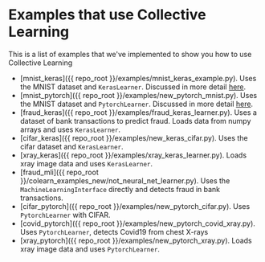 # Examples that use Collective Learning
This is a list of examples that we've implemented to show you how to use Collective Learning

* [mnist_keras]({{ repo_root }}/examples/mnist_keras_example.py). 
  Uses the MNIST dataset and `KerasLearner`. 
  Discussed in more detail [here](./intro_tutorial_keras.md).
* [mnist_pytorch]({{ repo_root }}/examples/new_pytorch_mnist.py). 
  Uses the MNIST dataset and `PytorchLearner`. 
  Discussed in more detail [here](./intro_tutorial_pytorch.md).
* [fraud_keras]({{ repo_root }}/examples/fraud_keras_learner.py). 
  Uses a dataset of bank transactions to predict fraud. 
  Loads data from numpy arrays and uses `KerasLearner`.
* [cifar_keras]({{ repo_root }}/examples/new_keras_cifar.py). 
  Uses the cifar dataset and `KerasLearner`.
* [xray_keras]({{ repo_root }}/examples/xray_keras_learner.py). 
  Loads xray image data and uses `KerasLearner`.
* [fraud_mli]({{ repo_root }}/colearn_examples_new/not_neural_net_learner.py).
  Uses the `MachineLearningInterface` directly and detects fraud in bank transactions.
* [cifar_pytorch]({{ repo_root }}/examples/new_pytorch_cifar.py).
  Uses `PytorchLearner` with CIFAR.
* [covid_pytorch]({{ repo_root }}/examples/new_pytorch_covid_xray.py).
  Uses `PytorchLearner`, detects Covid19 from chest X-rays
* [xray_pytorch]({{ repo_root }}/examples/new_pytorch_xray.py). 
  Loads xray image data and uses `PytorchLearner`.
  